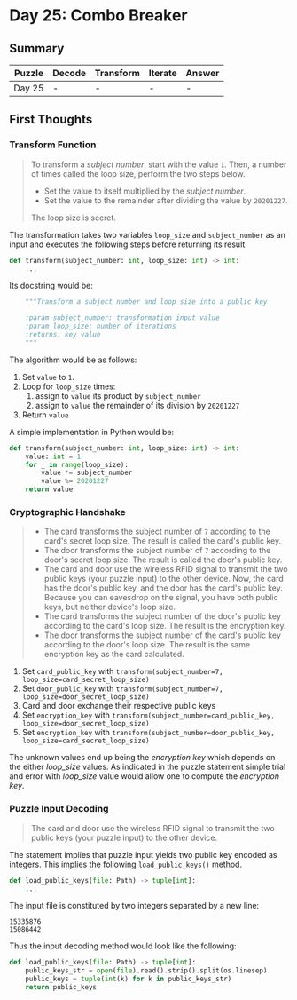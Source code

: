 # Day 25: Combo Breaker

## Summary

Puzzle | Decode | Transform | Iterate | Answer
--- | --- | --- | --- | ---
Day 25 | - | - | - | -

## First Thoughts

### Transform Function

> To transform a *subject number*, start with the value `1`. Then, a number of times called the loop size, perform the two steps below.
>
> * Set the value to itself multiplied by the *subject number*.
> * Set the value to the remainder after dividing the value by `20201227`.
>
> The loop size is secret.

The transformation takes two variables `loop_size` and `subject_number` as an input and executes the following steps before returning its result.

```python
def transform(subject_number: int, loop_size: int) -> int:
    ...
```

Its docstring would be:

```python
    """Transform a subject number and loop size into a public key

    :param subject_number: transformation input value
    :param loop_size: number of iterations
    :returns: key value 
    """
```
The algorithm would be as follows:

1. Set `value` to `1`.
1. Loop for `loop_size` times:
    1. assign to `value` its product by `subject_number`
    1. assign to `value` the remainder of its division by `20201227`
1. Return `value`

A simple implementation in Python would be:

```python
def transform(subject_number: int, loop_size: int) -> int:
    value: int = 1
    for _ in range(loop_size):
        value *= subject_number
        value %= 20201227
    return value
```

### Cryptographic Handshake

> * The card transforms the subject number of `7` according to the card's secret loop size. The result is called the card's public key.
> * The door transforms the subject number of `7` according to the door's secret loop size. The result is called the door's public key.
> * The card and door use the wireless RFID signal to transmit the two public keys (your puzzle input) to the other device. Now, the card has the door's public key, and the door has the card's public key. Because you can eavesdrop on the signal, you have both public keys, but neither device's loop size.
> * The card transforms the subject number of the door's public key according to the card's loop size. The result is the encryption key.
> * The door transforms the subject number of the card's public key according to the door's loop size. The result is the same encryption key as the card calculated.

1. Set `card_public_key` with `transform(subject_number=7, loop_size=card_secret_loop_size)`
1. Set `door_public_key` with `transform(subject_number=7, loop_size=door_secret_loop_size)`
1. Card and door exchange their respective public keys
1. Set `encryption_key` with `transform(subject_number=card_public_key, loop_size=door_secret_loop_size)`
1. Set `encryption_key` with `transform(subject_number=door_public_key, loop_size=card_secret_loop_size)`

The unknown values end up being the *encryption key* which depends on the either *loop_size* values. As indicated in the puzzle statement simple trial and error with *loop_size* value would allow one to compute the *encryption key*.

### Puzzle Input Decoding

> The card and door use the wireless RFID signal to transmit the two public keys (your puzzle input) to the other device.

The statement implies that puzzle input yields two public key encoded as integers. This implies the following `load_public_keys()` method.

```python
def load_public_keys(file: Path) -> tuple[int]:
    ...
```

The input file is constituted by two integers separated by a new line:

```
15335876
15086442
``` 

Thus the input decoding method would look like the following:

```python
def load_public_keys(file: Path) -> tuple[int]:
    public_keys_str = open(file).read().strip().split(os.linesep)
    public_keys = tuple(int(k) for k in public_keys_str)
    return public_keys
```


[python-collections-counter]: https://docs.python.org/3/library/collections.html#collections.Counter
[python-iterable-unpacking]: https://docs.python.org/3/tutorial/controlflow.html#unpacking-argument-lists
